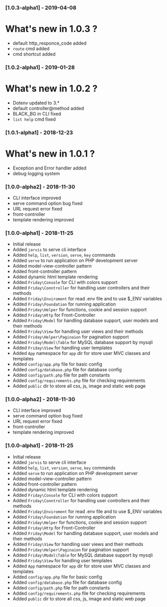 ### [1.0.3-alpha1] - 2019-04-08

  What's new in 1.0.3 ?
  =============
  * default http_responce_code added
  * `route` cmd added
  * cmd shortcut added

### [1.0.2-alpha1] - 2019-01-28

  What's new in 1.0.2 ?
  =============
  * Dotenv updated to 3.*
  * default controller@method added
  * BLACK_BG in CLI fixed
  * `list help` cmd fixed

### [1.0.1-alpha1] - 2018-12-23

  What's new in 1.0.1 ?
  =============
  * Exception and Error handler added
  * debug logging system

### [1.0.0-alpha2] - 2018-11-30

  * CLI interface improved
  * serve command option bug fixed
  * URL request error fixed
  * front-controller
  * template rendering improved

### [1.0.0-alpha1] - 2018-11-25

  * Initial release
  * Added `jarvis` to serve cli interface
  * Added `help`, `list`, `version`, `serve`, `key` commands
  * Added `serve` to run application on PHP development server
  * Added model-view-controller pattern
  * Added front-controller pattern
  * Added dynamic html template rendering
  * Added `Friday\Console` for CLI with colors support
  * Added `Friday\Conntroller` for handling user controllers and their methods
  * Added `Friday\Enviroment` for read .env file and to use $_ENV variables
  * Added `Friday\Foundation` for running application
  * Added `Friday\Helper` for functions, cookie and session support
  * Added `Friday\Http` for Front-Controller
  * Added `Friday\Model` for handling database support, user models and their methods
  * Added `Friday\View` for handling user views and their methods
  * Added `Friday\Helper\Paginaion` for pagination support
  * Added `Friday\Model\Table` for MySQL database support by mysqli
  * Added `Friday\View` for handling user templates
  * Added `App` namespace for `app` dir for store user MVC classes and templates
  * Added `config/app.php` file for basic config
  * Added `config/database.php` file for database config
  * Added `config/path.php` file for path constants
  * Added `config/requirements.php` file for checking requirements
  * Added `public` dir to store all css, js, image and static web page
### [1.0.0-alpha2] - 2018-11-30

  * CLI interface improved
  * serve command option bug fixed
  * URL request error fixed
  * front-controller
  * template rendering improved

### [1.0.0-alpha1] - 2018-11-25

  * Initial release
  * Added `jarvis` to serve cli interface
  * Added `help`, `list`, `version`, `serve`, `key` commands
  * Added `serve` to run application on PHP development server
  * Added model-view-controller pattern
  * Added front-controller pattern
  * Added dynamic html template rendering
  * Added `Friday\Console` for CLI with colors support
  * Added `Friday\Conntroller` for handling user controllers and their methods
  * Added `Friday\Enviroment` for read .env file and to use $_ENV variables
  * Added `Friday\Foundation` for running application
  * Added `Friday\Helper` for functions, cookie and session support
  * Added `Friday\Http` for Front-Controller
  * Added `Friday\Model` for handling database support, user models and their methods
  * Added `Friday\View` for handling user views and their methods
  * Added `Friday\Helper\Paginaion` for pagination support
  * Added `Friday\Model\Table` for MySQL database support by mysqli
  * Added `Friday\View` for handling user templates
  * Added `App` namespace for `app` dir for store user MVC classes and templates
  * Added `config/app.php` file for basic config
  * Added `config/database.php` file for database config
  * Added `config/path.php` file for path constants
  * Added `config/requirements.php` file for checking requirements
  * Added `public` dir to store all css, js, image and static web page
